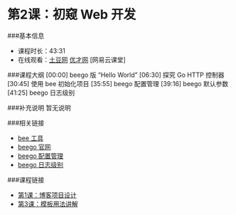第2课：初窥 Web 开发
==========================

###基本信息
- 课程时长：43:31
- 在线观看：[土豆网](http://www.tudou.com/programs/view/sqZoUrqNJno/) [优才网](http://www.ucai.cn/course/chapter/87/3267/4732) [网易云课堂]

###课程大纲
	[00:00] beego 版 “Hello World”
	[06:30] 探究 Go HTTP 控制器
	[30:45] 使用 bee 初始化项目
	[35:55] beego 配置管理
	[39:16] beego 默认参数
	[41:25] beego 日志级别
	
###补充说明
暂无说明

###相关链接
- [bee 工具](https://github.com/astaxie/bee)
- [beego 官网](http://beego.me)
- [beego 配置管理](http://beego.me/docs/Reference_AppConf)
- [beego 日志级别](http://beego.me/docs/Operational_Logging)

###课程链接
- [第1课：博客项目设计](../lecture1/lecture1.md)
- [第3课：模板用法讲解](../lecture3/lecture3.md)